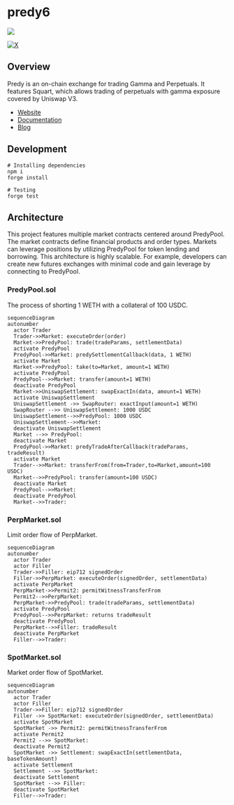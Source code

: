 predy6
=====

![](https://github.com/predyprotocol/predyx/workflows/test/badge.svg)

[![X](https://img.shields.io/twitter/url/https/twitter.com/cloudposse.svg?style=social&label=Follow%20Predy)](https://x.com/predyfinance)

## Overview

Predy is an on-chain exchange for trading Gamma and Perpetuals. It features Squart, which allows trading of perpetuals with gamma exposure covered by Uniswap V3.

- [Website](https://www.predy.finance)
- [Documentation](https://docs.predy.finance)
- [Blog](https://predyfinance.medium.com/)

## Development

```
# Installing dependencies
npm i
forge install

# Testing
forge test
```

## Architecture

This project features multiple market contracts centered around PredyPool. The market contracts define financial products and order types. Markets can leverage positions by utilizing PredyPool for token lending and borrowing. This architecture is highly scalable. For example, developers can create new futures exchanges with minimal code and gain leverage by connecting to PredyPool.

### PredyPool.sol

The process of shorting 1 WETH with a collateral of 100 USDC.

```mermaid
sequenceDiagram
autonumber
  actor Trader
  Trader->>Market: executeOrder(order)
  Market->>PredyPool: trade(tradeParams, settlementData)
  activate PredyPool
  PredyPool->>Market: predySettlementCallback(data, 1 WETH)
  activate Market
  Market->>PredyPool: take(to=Market, amount=1 WETH)
  activate PredyPool
  PredyPool-->>Market: transfer(amount=1 WETH)
  deactivate PredyPool
  Market->>UniswapSettlement: swapExactIn(data, amount=1 WETH)
  activate UniswapSettlement
  UniswapSettlement ->> SwapRouter: exactInput(amount=1 WETH)
  SwapRouter -->> UniswapSettlement: 1000 USDC
  UniswapSettlement-->>PredyPool: 1000 USDC
  UniswapSettlement-->>Market: 
  deactivate UniswapSettlement
  Market -->> PredyPool: 
  deactivate Market
  PredyPool->>Market: predyTradeAfterCallback(tradeParams, tradeResult)
  activate Market
  Trader-->>Market: transferFrom(from=Trader,to=Market,amount=100 USDC)
  Market-->>PredyPool: transfer(amount=100 USDC)
  deactivate Market
  PredyPool-->>Market: 
  deactivate PredyPool
  Market-->>Trader: 
```

### PerpMarket.sol

Limit order flow of PerpMarket.

```mermaid
sequenceDiagram
autonumber
  actor Trader
  actor Filler
  Trader->>Filler: eip712 signedOrder
  Filler->>PerpMarket: executeOrder(signedOrder, settlementData)
  activate PerpMarket
  PerpMarket->>Permit2: permitWitnessTransferFrom
  Permit2-->>PerpMarket: 
  PerpMarket->>PredyPool: trade(tradeParams, settlementData)
  activate PredyPool
  PredyPool-->>PerpMarket: returns tradeResult
  deactivate PredyPool
  PerpMarket-->>Filler: tradeResult
  deactivate PerpMarket
  Filler-->>Trader: 
```

### SpotMarket.sol

Market order flow of SpotMarket.

```mermaid
sequenceDiagram
autonumber
  actor Trader
  actor Filler
  Trader->>Filler: eip712 signedOrder
  Filler ->> SpotMarket: executeOrder(signedOrder, settlementData)
  activate SpotMarket
  SpotMarket ->> Permit2: permitWitnessTransferFrom
  activate Permit2
  Permit2 -->> SpotMarket: 
  deactivate Permit2
  SpotMarket ->> Settlement: swapExactIn(settlementData, baseTokenAmount)
  activate Settlement
  Settlement -->> SpotMarket: 
  deactivate Settlement
  SpotMarket -->> Filler: 
  deactivate SpotMarket
  Filler-->>Trader: 
```
